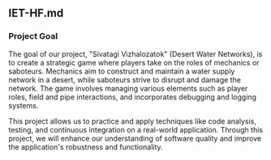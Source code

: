 ## IET-HF.md

### Project Goal

The goal of our project, "Sivatagi Vizhalozatok" (Desert Water Networks), is to create a strategic game where players take on the roles of mechanics or saboteurs. Mechanics aim to construct and maintain a water supply network in a desert, while saboteurs strive to disrupt and damage the network. The game involves managing various elements such as player roles, field and pipe interactions, and incorporates debugging and logging systems.

This project allows us to practice and apply techniques like code analysis, testing, and continuous integration on a real-world application. Through this project, we will enhance our understanding of software quality and improve the application's robustness and functionality.
